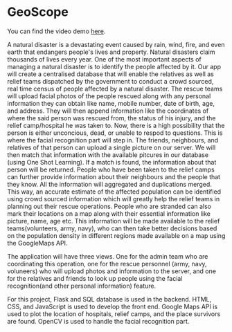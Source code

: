 # GeoScope

You can find the video demo [here](https://www.youtube.com/watch?v=xW_Yzzs3_ys&feature=youtu.be).

A natural disaster is a devastating event caused by rain, wind, fire, and even earth that endangers people's lives and property. Natural disasters claim thousands of lives every year. One of the most important aspects of managing a natural disaster is to identify the people affected by it. Our app will create a centralised database that will enable the relatives as well as relief teams dispatched by the government to conduct a crowd sourced, real time census of people affected by a natural disaster. The rescue teams will upload facial photos of the people rescued along with any personal information they can obtain like name, mobile number, date of birth, age, and address. They will then append information like the coordinates of where the said person was rescued from, the status of his injury, and the relief camp/hospital he was taken to. Now, there is a high possibility that the person is either unconcious, dead, or unable to respod to questions. This is where the facial recognition part will step in. The friends, neighbours, and relatives of that person can upload a single picture on our server. We will then match that information with the available pitcures in our database (using One Shot Learning). If a match is found, the information about that person will be returned. People who have been taken to the relief camps can further provide information about their neighbours and the people that they know. All the information will aggregated and duplications merged. This way, an accurate estimate of the affected population can be identified using crowd sourced information which will greatly help the relief teams in planning out their rescue operations. People who are stranded can also mark their locations on a map along with their essential information like picture, name, age etc. This information will be made available to the relief teams(volunteers, army, navy), who can then take better decisions based on the population density in different regions made available on a map using the GoogleMaps API.

The application will have three views. One for the admin team who are coordinating this operation, one for the rescue personnel (army, navy, voluneers) who will upload photos and information to the server, and one for the relatives and friends to look up people using the facial recognition(and other personal information) feature.

For this project, Flask and SQL database is used in the backend. HTML, CSS, and JavaScript is used to develop the front end. Google Maps API is used to plot the location of hospitals, relief camps, and the place survivors are found. OpenCV is used to handle the facial recognition part.
